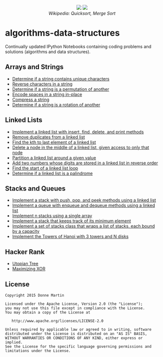<p align="center">
  <img src="http://upload.wikimedia.org/wikipedia/commons/6/6a/Sorting_quicksort_anim.gif">
  <img src="http://upload.wikimedia.org/wikipedia/commons/c/cc/Merge-sort-example-300px.gif">
  <br/>
  <i>Wikipedia: Quicksort, Merge Sort</i>
</p>

algorithms-data-structures
============

Continually updated IPython Notebooks containing coding problems and solutions (algorithms and data structures).

## Arrays and Strings

* [Determine if a string contains unique characters](http://nbviewer.ipython.org/github/donnemartin/algorithms-data-structures/blob/master/arrays-strings/unique_chars.ipynb)
* [Reverse characters in a string](http://nbviewer.ipython.org/github/donnemartin/algorithms-data-structures/blob/master/arrays-strings/reverse_string.ipynb)
* [Determine if a string is a permutation of another](http://nbviewer.ipython.org/github/donnemartin/algorithms-data-structures/blob/master/arrays-strings/permutation.ipynb)
* [Encode spaces in a string in-place](http://nbviewer.ipython.org/github/donnemartin/algorithms-data-structures/blob/master/arrays-strings/replace_char.ipynb)
* [Compress a string](http://nbviewer.ipython.org/github/donnemartin/algorithms-data-structures/blob/master/arrays-strings/compress.ipynb)
* [Determine if a string is a rotation of another](http://nbviewer.ipython.org/github/donnemartin/algorithms-data-structures/blob/master/arrays-strings/rotation.ipynb)

## Linked Lists

* [Implement a linked list with insert, find, delete, and print methods](http://nbviewer.ipython.org/github/donnemartin/algorithms-data-structures/blob/master/linked-lists/linked-list.ipynb)
* [Remove duplicates from a linked list](http://nbviewer.ipython.org/github/donnemartin/algorithms-data-structures/blob/master/linked-lists/remove-duplicates.ipynb)
* [Find the kth to last element of a linked list](http://nbviewer.ipython.org/github/donnemartin/algorithms-data-structures/blob/master/linked-lists/kth-to-last-elem.ipynb)
* [Delete a node in the middle of a linked list, given access to only that node](http://nbviewer.ipython.org/github/donnemartin/algorithms-data-structures/blob/master/linked-lists/delete-mid.ipynb)
* [Partition a linked list around a given value](http://nbviewer.ipython.org/github/donnemartin/algorithms-data-structures/blob/master/linked-lists/partition.ipynb)
* [Add two numbers whose digits are stored in a linked list in reverse order](http://nbviewer.ipython.org/github/donnemartin/algorithms-data-structures/blob/master/linked-lists/add-reverse.ipynb)
* [Find the start of a linked list loop](http://nbviewer.ipython.org/github/donnemartin/algorithms-data-structures/blob/master/linked-lists/find-loop-start.ipynb)
* [Determine if a linked list is a palindrome](http://nbviewer.ipython.org/github/donnemartin/algorithms-data-structures/blob/master/linked-lists/palindrome.ipynb)

## Stacks and Queues

* [Implement a stack with push, pop, and peek methods using a linked list](http://nbviewer.ipython.org/github/donnemartin/algorithms-data-structures/blob/master/stacks-queues/stack.ipynb)
* [Implement a queue with enqueue and dequeue methods using a linked list](http://nbviewer.ipython.org/github/donnemartin/algorithms-data-structures/blob/master/stacks-queues/queue.ipynb)
* [Implement n stacks using a single array](http://nbviewer.ipython.org/github/donnemartin/algorithms-data-structures/blob/master/stacks-queues/n-stacks.ipynb)
* [Implement a stack that keeps track of its minimum element](http://nbviewer.ipython.org/github/donnemartin/algorithms-data-structures/blob/master/stacks-queues/stack-min.ipynb)
* [Implement a set of stacks class that wraps a list of stacks, each bound by a capacity](http://nbviewer.ipython.org/github/donnemartin/algorithms-data-structures/blob/master/stacks-queues/set-of-stacks.ipynb)
* [Implement the Towers of Hanoi with 3 towers and N disks](http://nbviewer.ipython.org/github/donnemartin/algorithms-data-structures/blob/master/stacks-queues/hanoi.ipynb)

## Hacker Rank

* [Utopian Tree](http://nbviewer.ipython.org/github/donnemartin/algorithms-data-structures/blob/master/hacker-rank/utopian-tree.ipynb)
* [Maximizing XOR](http://nbviewer.ipython.org/github/donnemartin/algorithms-data-structures/blob/master/hacker-rank/maximizing-xor.ipynb)

## License

    Copyright 2015 Donne Martin

    Licensed under the Apache License, Version 2.0 (the "License");
    you may not use this file except in compliance with the License.
    You may obtain a copy of the License at

       http://www.apache.org/licenses/LICENSE-2.0

    Unless required by applicable law or agreed to in writing, software
    distributed under the License is distributed on an "AS IS" BASIS,
    WITHOUT WARRANTIES OR CONDITIONS OF ANY KIND, either express or implied.
    See the License for the specific language governing permissions and
    limitations under the License.
